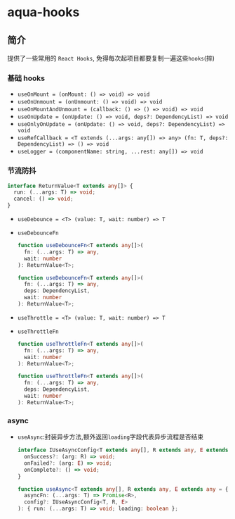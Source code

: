 # aqua-hooks

## 简介

提供了一些常用的 `React Hooks`, 免得每次起项目都要复制一遍这些`hooks`(摔)

### 基础 hooks

- `useOnMount = (onMount: () => void) => void`
- `useOnUnmount = (onUnmount: () => void) => void`
- `useOnMountAndUnmount = (callback: () => () => void) => void`
- `useOnUpdate = (onUpdate: () => void, deps?: DependencyList) => void`
- `useOnlyOnUpdate = (onUpdate: () => void, deps?: DependencyList) => void`
- `useRefCallback = <T extends (...args: any[]) => any> (fn: T, deps?: DependencyList) => () => void`
- `useLogger = (componentName: string, ...rest: any[]) => void`

### 节流防抖

```typescript
interface ReturnValue<T extends any[]> {
  run: (...args: T) => void;
  cancel: () => void;
}
```

- `useDebounce = <T> (value: T, wait: number) => T`

- `useDebounceFn`

  ```typescript
  function useDebounceFn<T extends any[]>(
    fn: (...args: T) => any,
    wait: number
  ): ReturnValue<T>;

  function useDebounceFn<T extends any[]>(
    fn: (...args: T) => any,
    deps: DependencyList,
    wait: number
  ): ReturnValue<T>;
  ```

- `useThrottle = <T> (value: T, wait: number) => T`
- `useThrottleFn`

  ```typescript
  function useThrottleFn<T extends any[]>(
    fn: (...args: T) => any,
    wait: number
  ): ReturnValue<T>;

  function useThrottleFn<T extends any[]>(
    fn: (...args: T) => any,
    deps: DependencyList,
    wait: number
  ): ReturnValue<T>;
  ```

### async

- `useAsync`:封装异步方法,额外返回`loading`字段代表异步流程是否结束

  ```typescript
  interface IUseAsyncConfig<T extends any[], R extends any, E extends any> {
    onSuccess?: (arg: R) => void;
    onFailed?: (arg: E) => void;
    onComplete?: () => void;
  }

  function useAsync<T extends any[], R extends any, E extends any = {}>(
    asyncFn: (...args: T) => Promise<R>,
    config?: IUseAsyncConfig<T, R, E>
  ): { run: (...args: T) => void; loading: boolean };
  ```
